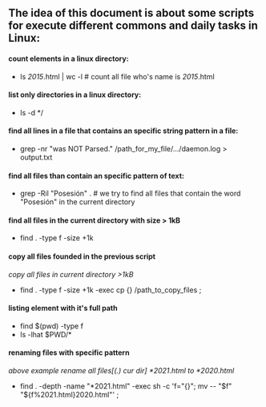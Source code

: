 ## The idea of this document is about some scripts for execute different commons and daily tasks in Linux:

#### count elements in a linux directory:
* ls *2015*.html | wc -l  # count all file who's name is _2015_.html
  
#### list only directories in a linux directory:
* ls -d */

#### find all lines in a file that contains an specific string pattern in a file:
 * grep -nr "was NOT Parsed." /path_for_my_file/.../daemon.log > output.txt
  
#### find  all files than contain an specific pattern of text:
* grep -Ril "Posesión" .  # we try to find all files that contain the word "Posesión" in the current directory 

#### find all files in the current directory with size > 1kB  
* find . -type f -size +1k

#### copy all files founded in the previous script 
*copy all files in current directory >1kB*
* find . -type f -size +1k -exec cp {} /path_to_copy_files \;

#### listing element with it's full path
* find $(pwd) -type f
* ls -lhat $PWD/*

#### renaming files with specific pattern
*above example rename all files[(.) cur dir] \*2021.html to \*2020.html*
* find . -depth -name "*2021.html" -exec sh -c 'f="{}"; mv -- "$f" "${f%2021.html}2020.html"' \;

